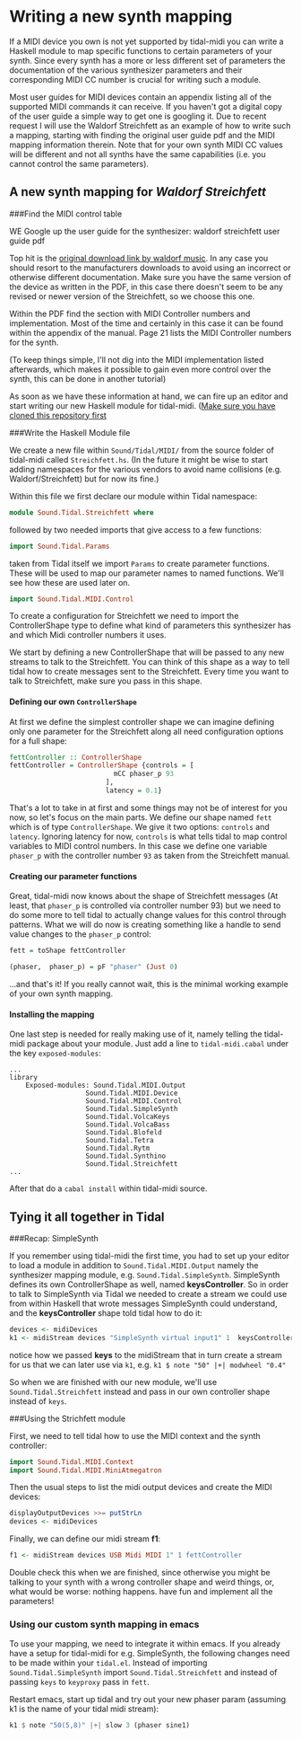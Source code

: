 # Writing a new synth mapping

If a MIDI device you own is not yet supported by tidal-midi you can write a Haskell module to map specific functions to certain parameters of your synth. Since every synth has a more or less different set of parameters the documentation of the various synthesizer parameters and their corresponding MIDI CC number is crucial for writing such a module.

Most user guides for MIDI devices contain an appendix listing all of the supported MIDI commands it can receive. If you haven't got a digital copy of the user guide a simple way to get one is googling it. Due to recent request I will use the Waldorf Streichfett as an example of how to write such a mapping, starting with finding the original user guide pdf and the MIDI mapping information therein. Note that for your own synth MIDI CC values will be different and not all synths have the same capabilities (i.e. you cannot control the same parameters).

## A new synth mapping for _Waldorf Streichfett_

###Find the MIDI control table

WE Google up the user guide for the synthesizer: waldorf streichfett user guide pdf

Top hit is the [original download link by waldorf music](http://www.waldorf-music.info/downloads/Streichfett/Streichfett%20Manual%20EN.pdf). In any case you should resort to the manufacturers downloads to avoid using an incorrect or otherwise different documentation. Make sure you have the same version of the device as written in the PDF, in this case there doesn't seem to be any revised or newer version of the Streichfett, so we choose this one.

Within the PDF find the section with MIDI Controller numbers and implementation. Most of the time and certainly in this case it can be found within the appendix of the manual. Page 21 lists the MIDI Controller numbers for the synth.

(To keep things simple, I'll not dig into the MIDI implementation listed afterwards, which makes it possible to gain even more control over the synth, this can be done in another tutorial)

As soon as we have these information at hand, we can fire up an editor and start writing our new Haskell module for tidal-midi. ([Make sure you have cloned this repository first](https://github.com/lennart/tidal-midi)

###Write the Haskell Module file

We create a new file within `Sound/Tidal/MIDI/` from the source folder of tidal-midi called `Streichfett.hs`. (In the future it might be wise to start adding namespaces for the various vendors to avoid name collisions (e.g. Waldorf/Streichfett) but for now its fine.)

Within this file we first declare our module within Tidal namespace:

```haskell
module Sound.Tidal.Streichfett where
```

followed by two needed imports that give access to a few functions:

```haskell
import Sound.Tidal.Params
```

taken from Tidal itself we import `Params` to create parameter functions. These will be used to map our parameter names to named functions. We'll see how these are used later on.

```haskell
import Sound.Tidal.MIDI.Control
```

To create a configuration for Streichfett we need to import the ControllerShape type to define what kind of parameters this synthesizer has and which Midi controller numbers it uses.

We start by defining a new ControllerShape that will be passed to any new streams to talk to the Streichfett. You can think of this shape as a way to tell tidal how to create messages sent to the Streichfett. Every time you want to talk to Streichfett, make sure you pass in this shape.


#### Defining our own `ControllerShape`
At first we define the simplest controller shape we can imagine defining only one parameter for the Streichfett along all need configuration options for a full shape:

```haskell
fettController :: ControllerShape
fettController = ControllerShape {controls = [
                          mCC phaser_p 93
                        ],
                        latency = 0.1}
```

That's a lot to take in at first and some things may not be of interest for you now, so let's focus on the main parts. We define our shape named `fett` which is of type `ControllerShape`. We give it two options: `controls` and `latency`. Ignoring latency for now, `controls` is what tells tidal to map control variables to MIDI control numbers. In this case we define one variable `phaser_p` with the controller number `93` as taken from the Streichfett manual.

#### Creating our parameter functions
Great, tidal-midi now knows about the shape of Streichfett messages (At least, that `phaser_p` is controlled via controller number 93) but we need to do some more to tell tidal to actually change values for this control through patterns. What we will do now is creating something like a handle to send value changes to the `phaser_p` control:

```haskell
fett = toShape fettController

(phaser,  phaser_p) = pF "phaser" (Just 0)
```

...and that's it! If you really cannot wait, this is the minimal working example of your own synth mapping. 

#### Installing the mapping

One last step is needed for really making use of it, namely telling the tidal-midi package about your module. Just add a line to `tidal-midi.cabal` under the key `exposed-modules`:

```
...
library
    Exposed-modules: Sound.Tidal.MIDI.Output
                   Sound.Tidal.MIDI.Device
                   Sound.Tidal.MIDI.Control
                   Sound.Tidal.SimpleSynth
                   Sound.Tidal.VolcaKeys
                   Sound.Tidal.VolcaBass
                   Sound.Tidal.Blofeld
                   Sound.Tidal.Tetra
                   Sound.Tidal.Rytm
                   Sound.Tidal.Synthino
                   Sound.Tidal.Streichfett
...
```

After that do a ```cabal install``` within tidal-midi source.


## Tying it all together in Tidal

###Recap: SimpleSynth

If you remember using tidal-midi the first time, you had to set up your editor to load a module in addition to `Sound.Tidal.MIDI.Output` namely the synthesizer mapping module, e.g. `Sound.Tidal.SimpleSynth`. SimpleSynth defines its own ControllerShape as well, named __keysController__. So in order to talk to SimpleSynth via Tidal we needed to create a stream we could use from within Haskell that wrote messages SimpleSynth could understand, and the __keysController__ shape told tidal how to do it:

```haskell
devices <- midiDevices
k1 <- midiStream devices "SimpleSynth virtual input1" 1  keysController
```

notice how we passed __keys__ to the midiStream that in turn create a stream for us that we can later use via `k1`, e.g. `k1 $ note "50" |+| modwheel "0.4"`

So when we are finished with our new module, we'll use `Sound.Tidal.Streichfett` instead and pass in our own controller shape instead of `keys`. 

###Using the Strichfett module

First, we need to tell tidal how to use the MIDI context and the synth controller: 

```haskell
import Sound.Tidal.MIDI.Context
import Sound.Tidal.MIDI.MiniAtmegatron
```

Then the usual steps to list the midi output devices and create the MIDI devices:

```haskell
displayOutputDevices >>= putStrLn
devices <- midiDevices
```

Finally, we can define our midi stream __f1__:

```haskell
f1 <- midiStream devices USB Midi MIDI 1" 1 fettController
```

Double check this when we are finished, since otherwise you might be talking to your synth with a wrong controller shape and weird things, or, what would be worse: nothing happens.
have fun and implement all the parameters!


### Using our custom synth mapping in emacs

To use your mapping, we need to integrate it within emacs. If you already have a setup for tidal-midi for e.g. SimpleSynth, the following changes need to be made within your `tidal.el`. Instead of importing `Sound.Tidal.SimpleSynth` import `Sound.Tidal.Streichfett` and instead of passing `keys` to `keyproxy` pass in `fett`.

Restart emacs, start up tidal and try out your new phaser param (assuming k1 is the name of your tidal midi stream):

```haskell
k1 $ note "50(5,8)" |+| slow 3 (phaser sine1)
```
